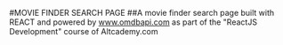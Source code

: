 #MOVIE FINDER SEARCH PAGE
##A movie finder search page built with REACT and powered by www.omdbapi.com as part of the "ReactJS Development" course of Altcademy.com